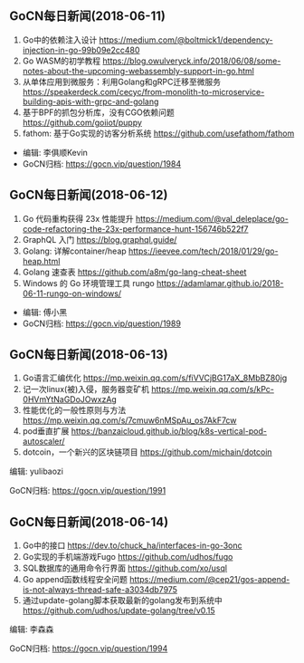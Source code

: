 ## GoCN每日新闻(2018-06-11)

1. Go中的依赖注入设计 https://medium.com/@boltmick1/dependency-injection-in-go-99b09e2cc480
2. Go WASM的初学教程 https://blog.owulveryck.info/2018/06/08/some-notes-about-the-upcoming-webassembly-support-in-go.html
3. 从单体应用到微服务：利用Golang和gRPC迁移至微服务 https://speakerdeck.com/cecyc/from-monolith-to-microservice-building-apis-with-grpc-and-golang
4. 基于BPF的抓包分析库，没有CGO依赖问题 https://github.com/goiiot/puppy
5. fathom: 基于Go实现的访客分析系统 https://github.com/usefathom/fathom

* 编辑: 李俱顺Kevin    
* GoCN归档: https://gocn.vip/question/1984


## GoCN每日新闻(2018-06-12)

1.  Go 代码重构获得 23x 性能提升 https://medium.com/@val_deleplace/go-code-refactoring-the-23x-performance-hunt-156746b522f7
2. GraphQL 入门  https://blog.graphql.guide/
3. Golang: 详解container/heap https://ieevee.com/tech/2018/01/29/go-heap.html
4. Golang 速查表 https://github.com/a8m/go-lang-cheat-sheet
5. Windows 的 Go 环境管理工具 rungo https://adamlamar.github.io/2018-06-11-rungo-on-windows/ 

* 编辑: 傅小黑
* GoCN归档: https://gocn.vip/question/1989

## GoCN每日新闻(2018-06-13)

1. Go语言汇编优化 https://mp.weixin.qq.com/s/fiVVCjBG17aX_8MbBZ80jg
2. 记一次linux(被)入侵，服务器变矿机 https://mp.weixin.qq.com/s/kPc-0HVmYtNaGDoJOwxzAg
3. 性能优化的一般性原则与方法 https://mp.weixin.qq.com/s/7cmuw6nMSpAu_os7AkF7cw
4. pod垂直扩展 https://banzaicloud.github.io/blog/k8s-vertical-pod-autoscaler/
5. dotcoin，一个新兴的区块链项目 https://github.com/michain/dotcoin

编辑: yulibaozi

GoCN归档: https://gocn.vip/question/1991

## GoCN每日新闻(2018-06-14)

1. Go中的接口 https://dev.to/chuck_ha/interfaces-in-go-3onc
2. Go实现的手机端游戏Fugo https://github.com/udhos/fugo
3. SQL数据库的通用命令行界面 https://github.com/xo/usql
4. Go append函数线程安全问题 https://medium.com/@cep21/gos-append-is-not-always-thread-safe-a3034db7975
5. 通过update-golang脚本获取最新的golang发布到系统中 https://github.com/udhos/update-golang/tree/v0.15

编辑: 李森森

GoCN归档: https://gocn.vip/question/1994
